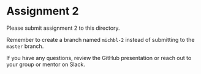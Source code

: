 # Assignment 2

Please submit assignment 2 to this directory.

Remember to create a branch named `michbl-2` 
instead of submitting to the `master` branch.

If you have any questions, review the GitHub presentation or reach
out to your group or mentor on Slack.
